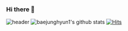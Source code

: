 ### Hi there 👋

<!--
**baejunghyun1/baejunghyun1** is a ✨ _special_ ✨ repository because its `README.md` (this file) appears on your GitHub profile.

Here are some ideas to get you started:

- 🔭 I’m currently working on ...
- 🌱 I’m currently learning ...
- 👯 I’m looking to collaborate on ...
- 🤔 I’m looking for help with ...
- 💬 Ask me about ...
- 📫 How to reach me: ...
- 😄 Pronouns: ...
- ⚡ Fun fact: ...
-->
![header](https://capsule-render.vercel.app/api?type=wave&color=auto&height=300&section=header&text=Welcome&fontSize=90)
![baejunghyun1's github stats](https://github-readme-stats.vercel.app/api?username=baejunghyun1&show_icons=true)
[![Hits](https://hits.seeyoufarm.com/api/count/incr/badge.svg?url=https%3A%2F%2Fgithub.com%2Fgjbae1212%2Fhit-counter&count_bg=%23000000&title_bg=%23EBC8C8&icon=iconify.svg&icon_color=%23F9F7F7&title=visitor&edge_flat=false)](https://hits.seeyoufarm.com)
